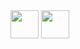 <img width="45px" src="https://cdn-icons-png.flaticon.com/512/5243/5243360.png" />
<img width="45px" src="https://cdn-icons-png.flaticon.com/512/5243/5243360.png" />
<!-- https://cdn-icons-png.flaticon.com/512/5241/5241009.png
**racoonqq/racoonqq** is a ✨ _special_ ✨ repository because its `README.md` (this file) appears on your GitHub profile.

Here are some ideas to get you started:

- 🔭 I’m currently working on ...
- 🌱 I’m currently learning ...
- 👯 I’m looking to collaborate on ...
- 🤔 I’m looking for help with ...
- 💬 Ask me about ...
- 📫 How to reach me: ...
- 😄 Pronouns: ...
- ⚡ Fun fact: ...
-->
